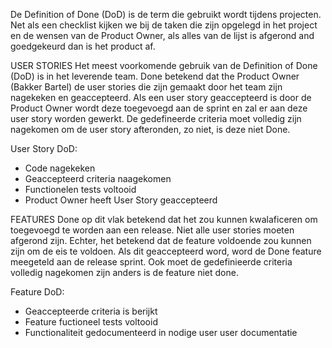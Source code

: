 De Definition of Done (DoD) is de term die gebruikt wordt tijdens projecten.
Net als een checklist kijken we bij de taken die zijn opgelegd in het project en de wensen van de Product Owner, als alles van de lijst is afgerond and goedgekeurd dan is het product af.

USER STORIES
Het meest voorkomende gebruik van de Definition of Done (DoD) is in het leverende team. 
Done betekend dat the Product Owner (Bakker Bartel) de user stories die zijn gemaakt door het team zijn nagekeken en geaccepteerd.
Als een user story geaccepteerd is door de Product Owner wordt deze toegevoegd aan de sprint en zal er aan deze user story worden gewerkt.
De gedefineerde criteria moet volledig zijn nagekomen om de user story afteronden, zo niet, is deze niet Done.

User Story DoD:
- Code nagekeken
- Geaccepteerd criteria naagekomen
- Functionelen tests voltooid
- Product Owner heeft User Story geaccepteerd

FEATURES
Done op dit vlak betekend dat het zou kunnen kwalaficeren om toegevoegd te worden aan een release.
Niet alle user stories moeten afgerond zijn.
Echter, het betekend dat de feature voldoende zou kunnen zijn om de eis te voldoen.
Als dit geaccepteerd word, word de Done feature meegeteld aan de release sprint.
Ook moet de gedefinieerde criteria volledig nagekomen zijn anders is de feature niet done.

Feature DoD:

- Geaccepteerde criteria is berijkt
- Feature fuctioneel tests voltooid
- Functionaliteit gedocumenteerd in nodige user user documentatie
